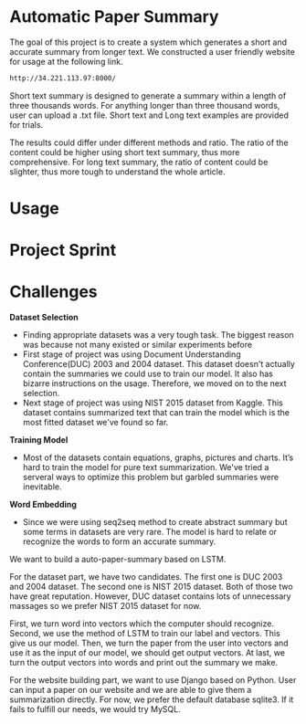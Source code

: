 Automatic Paper Summary
================
The goal of this project is to create a system which generates a short and accurate summary from longer text. We constructed a user friendly website for usage at the following link.
```bash
http://34.221.113.97:8000/
```
Short text summary is designed to generate a summary within a length of three thousands words. For anything longer than three thousand words, user can upload a .txt file. Short text and Long text examples are provided for trials. 

The results could differ under different methods and ratio. The ratio of the content could be higher using short text summary, thus more comprehensive. For long text summary, the ratio of content could be slighter, thus more tough to understand the whole article. 

Usage
================

Project Sprint
================


Challenges
================
**Dataset Selection**

  * Finding appropriate datasets was a very tough task. The biggest reason was because not many existed or similar experiments before
  * First stage of project was using Document Understanding Conference(DUC) 2003 and 2004 dataset. This dataset doesn't actually contain the summaries we could use to train our model. It also has bizarre instructions on the usage. Therefore, we moved on to the next selection. 
  * Next stage of project was using NIST 2015 dataset from Kaggle. This dataset contains summarized text that can train the model which is the most fitted dataset we've found so far. 

**Training Model**

  * Most of the datasets contain equations, graphs, pictures and charts. It’s hard to train the model for pure text summarization. We've tried a serveral ways to optimize this problem but garbled summaries were inevitable.
  
**Word Embedding**

  * Since we were using seq2seq method to create abstract summary but some terms in datasets are very rare. The model is hard to relate or recognize the words to form an accurate summary. 




We want to build a auto-paper-summary based on LSTM.

For the dataset part, we have two candidates. The first one is DUC 2003 and 2004 dataset. The second one is NIST 2015 dataset. Both of those two have great reputation. However, DUC dataset contains lots of unnecessary massages so we prefer NIST 2015 dataset for now.

First, we turn word into vectors which the computer should recognize. Second, we use the method of LSTM to train our label and vectors. This give us our model. Then, we turn the paper from the user into vectors and use it as the input of our model, we should get output vectors. At last, we turn the output vectors into words and print out the summary we make. 

For the website building part, we want to use Django based on Python. User can input a paper on our website and we are able to give them a summarization directly. For now, we prefer the default database sqlite3. If it fails to fulfill our needs, we would try MySQL.
